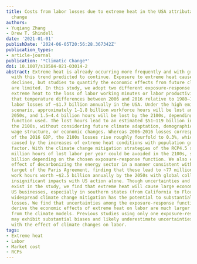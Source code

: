```yaml
---
title: Costs from labor losses due to extreme heat in the USA attributable to climate
  change
authors:
- Yuqiang Zhang
- Drew T. Shindell
date: '2021-01-01'
publishDate: '2024-06-05T20:56:28.367342Z'
publication_types:
- article-journal
publication: '*Climatic Change*'
doi: 10.1007/s10584-021-03014-2
abstract: Extreme heat is already occurring more frequently and with greater intensity,
  with this trend predicted to continue. Exposure to extreme heat causes labor supply
  declines, but studies to quantify the economic effects from future climate changes
  are limited. In this study, we adopt two different exposure-response functions relating
  extreme heat to the loss of labor working minutes or labor productivity. We estimate
  that temperature differences between 2006 and 2016 relative to 1980–1990 led to
  labor losses of ~$1.7 billion annually in the USA. Under the high emissions RCP8.5
  scenario, approximately 1–1.8 billion workforce hours will be lost annually in the
  2050s, and 1.5–4.4 billion hours will be lost by the 2100s, depending on the exposure-response
  function used. The lost hours lead to an estimated $51–119 billion in losses by
  the 2100s, without considering future climate adaptation, demographic, employment,
  wage structure, or economic changes. Whereas 2006–2016 losses correspond to 0.07%
  of the 2016 GDP, the 2100s losses rise roughly fourfold to 0.3%, which are mainly
  caused by the increases of extreme heat conditions with population growth a secondary
  factor. With the climate change mitigation strategies of the RCP4.5 scenario, 600–2600
  million hours of lost labor per year could be avoided in the 2100s, saving $20–78
  billion depending on the chosen exposure-response function. We also evaluated the
  effect of decarbonizing the energy sector in a manner consistent with the 1.5 °C
  target of the Paris Agreement, finding that these lead to ~77 million avoided lost
  work hours worth ~$2.5 billion annually by the 2050s with global collaboration but
  insignificant impacts with US action alone. Though uncertainties and limitations
  exist in the study, we find that extreme heat will cause large economic losses to
  US businesses, especially in southern states (from California to Florida), though
  widespread climate change mitigation has the potential to substantially reduce these
  losses. We find that uncertainties among the exposure-response functions used to
  derive the economic effects of extreme heat on labor are much larger than those
  from the climate models. Previous studies using only one exposure-response function
  may exhibit substantial biases and likely underestimate uncertainties associated
  with the effect of climate changes on labor.
tags:
- Extreme heat
- Labor
- Market cost
- RCPs
---
```

